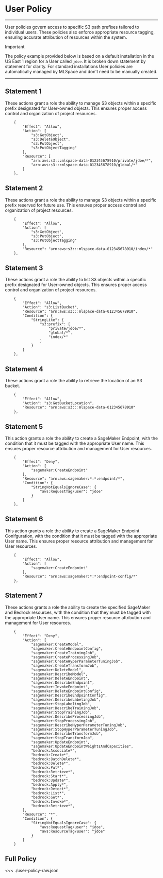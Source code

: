 # User Policy

---

User policies govern access to specific S3 path prefixes tailored to individual users. These policies also enforce appropriate resource tagging, ensuring accurate attribution of resources within the system.

> [!IMPORTANT]
> The policy example provided below is based on a default installation in the US East 1 region for a User called `jdoe`. It is broken down statement by statement for clarity. For standard installations User policies are automatically managed by MLSpace and don't need to be manually created.

---

## Statement 1

These actions grant a role the ability to manage S3 objects within a specific prefix designated for User-owned objects. This ensures proper access control and organization of project resources.

```json:line-numbers
    {
        "Effect": "Allow",
        "Action": [
            "s3:GetObject",
            "s3:DeleteObject",
            "s3:PutObject",
            "s3:PutObjectTagging"
        ],
        "Resource": [
            "arn:aws:s3:::mlspace-data-012345678910/private/jdoe/*",
            "arn:aws:s3:::mlspace-data-012345678910/global/*"
        ]
    },
```

## Statement 2

These actions grant a role the ability to manage S3 objects within a specific prefix reserved for future use. This ensures proper access control and organization of project resources.

```json:line-numbers
    {
        "Effect": "Allow",
        "Action": [
            "s3:GetObject",
            "s3:PutObject",
            "s3:PutObjectTagging"
        ],
        "Resource": "arn:aws:s3:::mlspace-data-012345678910/index/*"
    },
```

## Statement 3

These actions grant a role the ability to list S3 objects within a specific prefix designated for User-owned objects. This ensures proper access control and organization of project resources.

```json:line-numbers
    {
        "Effect": "Allow",
        "Action": "s3:ListBucket",
        "Resource": "arn:aws:s3:::mlspace-data-012345678910",
        "Condition": {
            "StringLike": {
                "s3:prefix": [
                    "private/jdoe/*",
                    "global/*",
                    "index/*"
                ]
            }
        }
    },
```

## Statement 4

These actions grant a role the ability to retrieve the location of an S3 bucket.

```json:line-numbers
    {
        "Effect": "Allow",
        "Action": "s3:GetBucketLocation",
        "Resource": "arn:aws:s3:::mlspace-data-012345678910"
    },
```

## Statement 5

This action grants a role the ability to create a SageMaker Endpoint, with the condition that it must be tagged with the appropriate User name. This ensures proper resource attribution and management for User resources.

```json:line-numbers
    {
        "Effect": "Deny",
        "Action": [
            "sagemaker:CreateEndpoint"
        ],
        "Resource": "arn:aws:sagemaker:*:*:endpoint/*",
        "Condition": {
            "StringNotEqualsIgnoreCase": {
                "aws:RequestTag/user": "jdoe"
            }
        }
    },
```

## Statement 6

This action grants a role the ability to create a SageMaker Endpoint Conifguration, with the condition that it must be tagged with the appropriate User name. This ensures proper resource attribution and management for User resources.

```json:line-numbers
    {
        "Effect": "Allow",
        "Action": [
            "sagemaker:CreateEndpoint"
        ],
        "Resource": "arn:aws:sagemaker:*:*:endpoint-config/*"
    },
```

## Statement 7

These actions grants a role the ability to create the specified SageMaker and Bedrock resources, with the condition that they must be tagged with the appropriate User name. This ensures proper resource attribution and management for User resources.

```json:line-numbers
    {
        "Effect": "Deny",
        "Action": [
            "sagemaker:CreateModel",
            "sagemaker:CreateEndpointConfig",
            "sagemaker:CreateTrainingJob",
            "sagemaker:CreateProcessingJob",
            "sagemaker:CreateHyperParameterTuningJob",
            "sagemaker:CreateTransformJob",
            "sagemaker:DeleteModel",
            "sagemaker:DescribeModel",
            "sagemaker:DeleteEndpoint",
            "sagemaker:DescribeEndpoint",
            "sagemaker:InvokeEndpoint",
            "sagemaker:DeleteEndpointConfig",
            "sagemaker:DescribeEndpointConfig",
            "sagemaker:DescribeLabelingJob",
            "sagemaker:StopLabelingJob",
            "sagemaker:DescribeTrainingJob",
            "sagemaker:StopTrainingJob",
            "sagemaker:DescribeProcessingJob",
            "sagemaker:StopProcessingJob",
            "sagemaker:DescribeHyperParameterTuningJob",
            "sagemaker:StopHyperParameterTuningJob",
            "sagemaker:DescribeTransformJob",
            "sagemaker:StopTransformJob",
            "sagemaker:UpdateEndpoint",
            "sagemaker:UpdateEndpointWeightsAndCapacities",
            "bedrock:Associate*",
            "bedrock:Create*",
            "bedrock:BatchDelete*",
            "bedrock:Delete*",
            "bedrock:Put*",
            "bedrock:Retrieve*",
            "bedrock:Start*",
            "bedrock:Update*",
            "bedrock:Apply*",
            "bedrock:Detect*",
            "bedrock:List*",
            "bedrock:Get*",
            "bedrock:Invoke*",
            "bedrock:Retrieve*",
        ],
        "Resource": "*",
        "Condition": {
            "StringNotEqualsIgnoreCase": {
                "aws:RequestTag/user": "jdoe",
                "aws:ResourceTag/user": "jdoe"
            }
        }
    }
```

## Full Policy

<<< ./user-policy-raw.json
